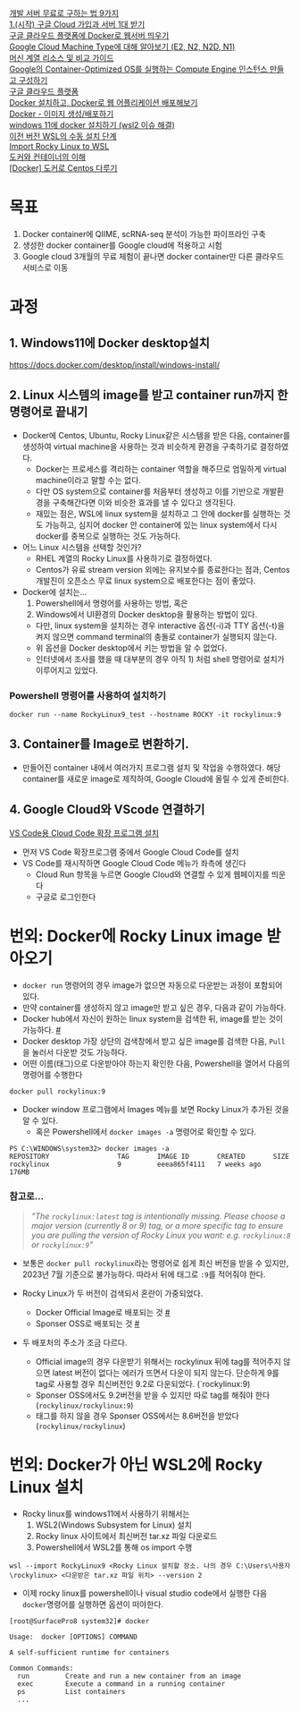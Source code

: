 [개발 서버 무료로 구하는 법 9가지](https://brunch.co.kr/@topasvga/705)   
[1.(시작) 구글 Cloud 가입과 서버 1대 받기](https://brunch.co.kr/@topasvga/168)   
[구글 클라우드 플랫폼에 Docker로 웹서버 띄우기](https://kibbomi.tistory.com/241)   
[Google Cloud Machine Type에 대해 알아보기 (E2, N2, N2D, N1)](https://hwan-hobby.tistory.com/8)   
[머신 계열 리소스 및 비교 가이드](https://cloud.google.com/compute/docs/machine-resource?hl=ko)    
[Google의 Container-Optimized OS를 실행하는 Compute Engine 인스턴스 만들고 구성하기](https://cloud.google.com/container-optimized-os/docs/how-to/create-configure-instance?hl=ko)    
[구글 클라우드 플랫폼](https://blog.naver.com/rayhaha/223000083672)    
[Docker 설치하고, Docker로 웹 어플리케이션 배포해보기](https://wnsgml972.github.io/setting/2020/07/20/docker/)    
[Docker - 이미지 생성/배포하기](https://youngjinmo.github.io/2019/10/docker-image/)    
[windows 11에 docker 설치하기 (wsl2 이슈 해결)](https://herojoon-dev.tistory.com/120)    
[이전 버전 WSL의 수동 설치 단계](https://learn.microsoft.com/ko-kr/windows/wsl/install-manual)    
[Import Rocky Linux to WSL](https://docs.rockylinux.org/guides/interoperability/import_rocky_to_wsl/#import-rocky-linux-to-wsl "Permanent link")    
[도커와 컨테이너의 이해](https://tech.cloudmt.co.kr/2022/06/29/%EB%8F%84%EC%BB%A4%EC%99%80-%EC%BB%A8%ED%85%8C%EC%9D%B4%EB%84%88%EC%9D%98-%EC%9D%B4%ED%95%B4-1-3-%EC%BB%A8%ED%85%8C%EC%9D%B4%EB%84%88-%EC%82%AC%EC%9A%A9%EB%B2%95/)    
[[Docker] 도커로 Centos 다루기](https://velog.io/@dailylifecoding/docker-install-centos-and-run-basic)    
# 목표
1. Docker container에 QIIME, scRNA-seq 분석이 가능한 파이프라인 구축
3. 생성한 docker container를 Google cloud에 적용하고 시험
4. Google cloud 3개월의 무료 체험이 끝나면 docker container만 다른 클라우드 서비스로 이동

# 과정
## 1. Windows11에 Docker desktop설치
https://docs.docker.com/desktop/install/windows-install/
## 2. Linux 시스템의 image를 받고 container run까지 한 명령어로 끝내기
- Docker에 Centos, Ubuntu, Rocky Linux같은 시스템을 받은 다음, container를 생성하여 virtual machine을 사용하는 것과 비슷하게 환경을 구축하기로 결정하였다.
	- Docker는 프로세스를 격리하는 container 역할을 해주므로 엄밀하게 virtual machine이라고 말할 수는 없다.
	- 다만 OS system으로 container를 처음부터 생성하고 이를 기반으로 개발환경을 구축해간다면 이와 비슷한 효과를 낼 수 있다고 생각된다.
	- 재밌는 점은, WSL에 linux system을 설치하고 그 안에 docker를 실행하는 것도 가능하고, 심지어 docker 안 container에 있는 linux system에서 다시 docker를 중복으로 실행하는 것도 가능하다.
- 어느 Linux 시스템을 선택할 것인가?
	- RHEL 계열의 Rocky Linux를 사용하기로 결정하였다.
	- Centos가 유료 stream version 외에는 유지보수를 종료한다는 점과, Centos 개발진이 오픈소스 무료 linux system으로 배포한다는 점이 좋았다.
- Docker에 설치는...
	1) Powershell에서 명령어를 사용하는 방법, 혹은
	2) Windows에서 UI환경의 Docker desktop을 활용하는 방법이 있다.
	- 다만, linux system을 설치하는 경우 interactive 옵션(-i)과 TTY 옵션(-t)을 켜지 않으면 command terminal의 충돌로 container가 실행되지 않는다.
	- 위 옵션을 Docker desktop에서 키는 방법을 알 수 없었다.
	- 인터넷에서 조사를 했을 때 대부분의 경우 아직 1) 처럼 shell 명령어로 설치가 이루어지고 있었다.
### Powershell 명령어를 사용하여 설치하기
```shell
docker run --name RockyLinux9_test --hostname ROCKY -it rockylinux:9
```

## 3. Container를 Image로 변환하기.
- 만들어진 container 내에서 여러가지 프로그램 설치 및 작업을 수행하였다. 해당 container를 새로운 image로 제작하여, Google Cloud에 올릴 수 있게 준비한다.
## 4. Google Cloud와 VScode 연결하기
[VS Code용 Cloud Code 확장 프로그램 설치](https://cloud.google.com/code/docs/vscode/install?hl=ko)
- 먼저 VS Code 확장프로그램 중에서 Google Cloud Code를 설치
- VS Code를 재시작하면 Google Cloud Code 메뉴가 좌측에 생긴다
	- Cloud Run 항목을 누르면 Google Cloud와 연결할 수 있게 웹페이지를 띄운다
	- 구글로 로그인한다
# 번외: Docker에 Rocky Linux image 받아오기
- `docker run` 명령어의 경우 image가 없으면 자동으로 다운받는 과정이 포함되어 있다.
- 만약 container를 생성하지 않고 image만 받고 싶은 경우, 다음과 같이 가능하다.
- Docker hub에서 자신이 원하는 linux system을 검색한 뒤, image를 받는 것이 가능하다. [#](https://hub.docker.com/_/rockylinux)
- Docker desktop 가장 상단의 검색창에서 받고 싶은 image를 검색한 다음, `Pull`을 눌러서 다운받 것도 가능하다.
- 어떤 이름(태그)으로 다운받아야 하는지 확인한 다음, Powershell을 열어서 다음의 명령어를 수행한다
```shell
docker pull rockylinux:9
```
- Docker window 프로그램에서 Images 메뉴를 보면 Rocky Linux가 추가된 것을 알 수 있다.
	- 혹은 Powershell에서 `docker images -a` 명령어로 확인할 수 있다.
```shell
PS C:\WINDOWS\system32> docker images -a
REPOSITORY                 TAG       IMAGE ID       CREATED       SIZE
rockylinux                 9         eeea865f4111   7 weeks ago   176MB
```
### 참고로...
>*"The `rockylinux:latest` tag is intentionally missing. Please choose a major version (currently 8 or 9) tag, or a more specific tag to ensure you are pulling the version of Rocky Linux you want: e.g. `rockylinux:8` or `rockylinux:9`"*
- 보통은 `docker pull rockylinux`라는 명령어로 쉽게 최신 버전을 받을 수 있지만, 2023년 7월 기준으로 불가능하다. 따라서 뒤에 태그로 `:9`를 적어줘야 한다.    

- Rocky Linux가 두 버전이 검색되서 혼란이 가중되었다.
	- Docker Official Image로 배포되는 것  [#](https://hub.docker.com/_/rockylinux)
	- Sponser OSS로 배포되는 것 [#](https://hub.docker.com/r/rockylinux/rockylinux)
- 두 배포처의 주소가 조금 다르다.
	- Official image의 경우 다운받기 위해서는 rockylinux 뒤에 tag를 적어주지 않으면 latest 버전이 없다는 에러가 뜨면서 다운이 되지 않는다. 단순하게 9를 tag로 사용할 경우 최신버전인 9.2로 다운되었다. (`rockylinux:9)
	- Sponser OSS에서도 9.2버전을 받을 수 있지만 따로 tag를 해줘야 한다(`rockylinux/rockylinux:9`)
	- 태그를 하지 않을 경우 Sponser OSS에서는 8.6버전을 받았다(`rockylinux/rockylinux`)


# 번외: Docker가 아닌 WSL2에 Rocky Linux 설치
- Rocky linux를 windows11에서 사용하기 위해서는
	1) WSL2(Windows Subsystem for Linux) 설치
	2) Rocky linux 사이트에서 최신버전 tar.xz 파일 다운로드
	3) Powershell에서 WSL2를 통해 os import 수행
```shell
wsl --import RockyLinux9 <Rocky Linux 설치할 장소. 나의 경우 C:\Users\사용자\rockylinux> <다운받은 tar.xz 파일 위치> --version 2
```
- 이제 rocky linux를 powershell이나 visual studio code에서 실행한 다음 `docker`명령어를 실행하면 옵션이 떠야한다.
```shell
[root@SurfacePro8 system32]# docker

Usage:  docker [OPTIONS] COMMAND

A self-sufficient runtime for containers

Common Commands:
  run         Create and run a new container from an image
  exec        Execute a command in a running container
  ps          List containers
  ...
```